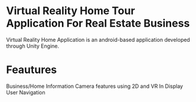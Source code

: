 # Virtual Reality Home Tour Application For Real Estate Business
Virtual Reality Home Application is an android-based application developed through Unity Engine.

# Feautures

Business/Home Information
Camera features using 2D and VR
In Display User Navigation
